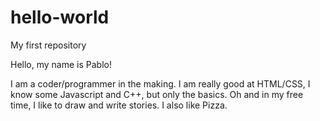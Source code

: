 # hello-world
My first repository

Hello, my name is Pablo!

I am a coder/programmer in the making. I am really good at HTML/CSS, I know some Javascript and C++, but only the basics. Oh and in my free time, I like to draw and write stories. I also like Pizza.
